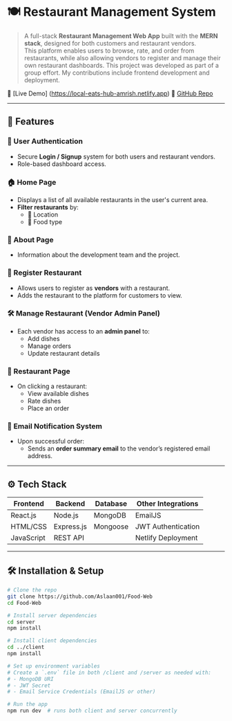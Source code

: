 # 🍽️ Restaurant Management System

> A full-stack **Restaurant Management Web App** built with the **MERN stack**, designed for both customers and restaurant vendors.  
> This platform enables users to browse, rate, and order from restaurants, while also allowing vendors to register and manage their own restaurant dashboards.
> This project was developed as part of a group effort. My contributions include frontend development and deployment.

🚀 [Live Demo] (https://local-eats-hub-amrish.netlify.app)
📁 [GitHub Repo](https://github.com/amrish19/Local-Eats-Hub.git)

---

## 📌 Features

### 🔐 User Authentication
- Secure **Login / Signup** system for both users and restaurant vendors.
- Role-based dashboard access.

### 🏠 Home Page
- Displays a list of all available restaurants in the user's current area.
- **Filter restaurants** by:
  - 📍 Location
  - 🍱 Food type

### 🧾 About Page
- Information about the development team and the project.

### 🏢 Register Restaurant
- Allows users to register as **vendors** with a restaurant.
- Adds the restaurant to the platform for customers to view.

### 🛠️ Manage Restaurant (Vendor Admin Panel)
- Each vendor has access to an **admin panel** to:
  - Add dishes
  - Manage orders
  - Update restaurant details

### 🍛 Restaurant Page
- On clicking a restaurant:
  - View available dishes
  - Rate dishes
  - Place an order

### 📧 Email Notification System
- Upon successful order:
  - Sends an **order summary email** to the vendor’s registered email address.

---

## ⚙️ Tech Stack

| Frontend       | Backend        | Database | Other Integrations     |
|----------------|----------------|----------|-------------------------|
| React.js       | Node.js        | MongoDB  | EmailJS                 |
| HTML/CSS       | Express.js     | Mongoose | JWT Authentication      |
| JavaScript     | REST API       |          | Netlify Deployment      |

---

## 🛠️ Installation & Setup

```bash
# Clone the repo
git clone https://github.com/Aslaan001/Food-Web
cd Food-Web

# Install server dependencies
cd server
npm install

# Install client dependencies
cd ../client
npm install

# Set up environment variables
# Create a `.env` file in both /client and /server as needed with:
# - MongoDB URI
# - JWT Secret
# - Email Service Credentials (EmailJS or other)

# Run the app
npm run dev  # runs both client and server concurrently
